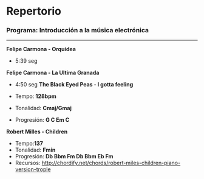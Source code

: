 # Repertorio
### Programa: Introducción a la música electrónica
------

**Felipe Carmona - Orquidea**
* 5:39 seg

**Felipe Carmona - La Ultima Granada**
* 4:50 seg
**The Black Eyed Peas - I gotta feeling**

* Tempo: **128bpm**
* Tonalidad: **Cmaj/Gmaj**
* Progresión: **G C Em C**

**Robert Milles - Children**
* Tempo:**137**
* Tonalidad: **Fmin**
* Progresión: **Db  Bbm Fm Db Bbm Eb Fm**
* Recursos: http://chordify.net/chords/robert-miles-children-piano-version-trople
